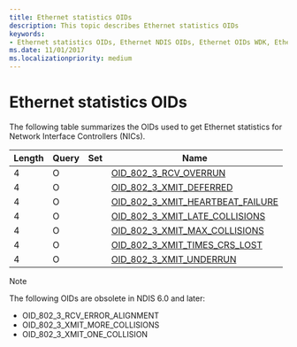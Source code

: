 ```yaml
---
title: Ethernet statistics OIDs
description: This topic describes Ethernet statistics OIDs 
keywords:
- Ethernet statistics OIDs, Ethernet NDIS OIDs, Ethernet OIDs WDK, Ethernet OIDs networking
ms.date: 11/01/2017
ms.localizationpriority: medium
---
```


# Ethernet statistics OIDs

The following table summarizes the OIDs used to get Ethernet statistics for Network Interface Controllers (NICs).

| Length | Query | Set | Name |
| --- | --- | --- | --- |
| 4 | O |   | [OID_802_3_RCV_OVERRUN](oid-802-3-rcv-overrun.md) |
| 4 | O |   | [OID_802_3_XMIT_DEFERRED](oid-802-3-xmit-deferred.md) |
| 4 | O |   | [OID_802_3_XMIT_HEARTBEAT_FAILURE](oid-802-3-xmit-heartbeat-failure.md) |
| 4 | O |   | [OID_802_3_XMIT_LATE_COLLISIONS](oid-802-3-xmit-late-collisions.md) |
| 4 | O |   | [OID_802_3_XMIT_MAX_COLLISIONS](oid-802-3-xmit-max-collisions.md) |
| 4 | O |   | [OID_802_3_XMIT_TIMES_CRS_LOST](oid-802-3-xmit-times-crs-lost.md) |
| 4 | O |   | [OID_802_3_XMIT_UNDERRUN](oid-802-3-xmit-underrun.md) |

> [!NOTE]
> The following OIDs are obsolete in NDIS 6.0 and later:
> - OID_802_3_RCV_ERROR_ALIGNMENT
> - OID_802_3_XMIT_MORE_COLLISIONS
> - OID_802_3_XMIT_ONE_COLLISION

